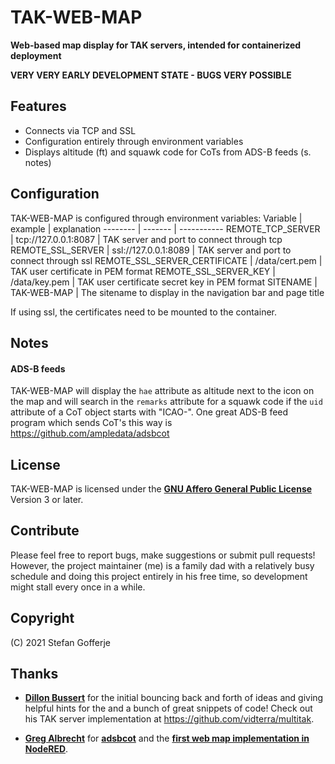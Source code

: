 # TAK-WEB-MAP
**Web-based map display for TAK servers, intended for containerized deployment**

**VERY VERY EARLY DEVELOPMENT STATE - BUGS VERY POSSIBLE**

## Features
- Connects via TCP and SSL
- Configuration entirely through environment variables
- Displays altitude (ft) and squawk code for CoTs from ADS-B feeds (s. notes)

## Configuration
TAK-WEB-MAP is configured through environment variables:
Variable | example | explanation
-------- | ------- | -----------
REMOTE_TCP_SERVER | tcp://127.0.0.1:8087 | TAK server and port to connect through tcp
REMOTE_SSL_SERVER | ssl://127.0.0.1:8089 | TAK server and port to connect through ssl
REMOTE_SSL_SERVER_CERTIFICATE | /data/cert.pem | TAK user certificate in PEM format
REMOTE_SSL_SERVER_KEY | /data/key.pem | TAK user certificate secret key in PEM format
SITENAME | TAK-WEB-MAP | The sitename to display in the navigation bar and page title

If using ssl, the certificates need to be mounted to the container.

## Notes
#### ADS-B feeds
TAK-WEB-MAP will display the `hae` attribute as altitude next to the icon on the map and will search in the `remarks` attribute for a squawk code if the `uid` attribute of a CoT object starts with "ICAO-". One great ADS-B feed program which sends CoT's this way is https://github.com/ampledata/adsbcot

## License
TAK-WEB-MAP is licensed under the [**GNU Affero General Public License**](https://www.gnu.org/licenses/agpl-3.0.en.html) Version 3 or later.

## Contribute
Please feel free to report bugs, make suggestions or submit pull requests! However, the project maintainer (me) is a family dad with a relatively busy schedule and doing this project entirely in his free time, so development might stall every once in a while.

## Copyright
(C) 2021 Stefan Gofferje

## Thanks
- [**Dillon Bussert**](https://github.com/dbussert) for the initial bouncing back and forth of ideas and giving helpful hints for the and a bunch of great snippets of code! Check out his TAK server implementation at https://github.com/vidterra/multitak.

- [**Greg Albrecht**](https://github.com/ampledata) for [**adsbcot**](https://github.com/ampledata/adsbcot) and the [**first web map implementation in NodeRED**](http://ampledata.org/node_red_atak.html).

